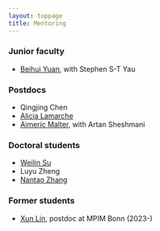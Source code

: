 ```yaml
---
layout: toppage
title: Mentoring
---
```


### Junior faculty

- [Beihui Yuan](http://sites.google.com/view/beihuiyuan/home), with Stephen S-T Yau

### Postdocs

- Qingjing Chen
- [Alicia Lamarche](http://alicialamarche.com)
- [Aimeric Malter](http://sites.google.com/view/aimericmalter), with Artan Sheshmani

### Doctoral students

- [Weilin Su](http://wlin-su.github.io)
- Luyu Zheng
- [Nantao Zhang](http://zenith-john.github.io)

### Former students

- [Xun Lin](http://linlinsai.github.io), postdoc at MPIM Bonn (2023-)
